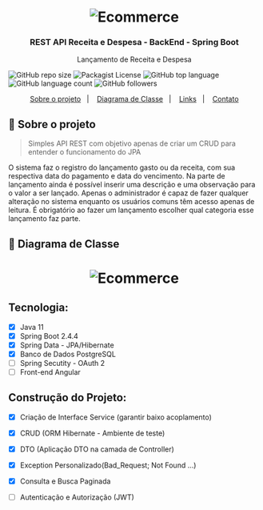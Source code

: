 <h1 align="center">
    <img alt="Ecommerce" src="https://github.com/JeffersonLuizCruz/receitadespesa/blob/main/src/logo2.png" />
</h1>

<h3 align="center">
  REST API Receita e Despesa - BackEnd - Spring Boot
</h3>

<p align="center">Lançamento de Receita e Despesa</p>

![GitHub repo size](https://img.shields.io/github/repo-size/JeffersonLuizCruz/financial)  ![Packagist License](https://img.shields.io/packagist/l/JeffersonLuizCruz/financial)  ![GitHub top language](https://img.shields.io/github/languages/top/JeffersonLuizCruz/financial)  ![GitHub language count](https://img.shields.io/github/languages/count/JeffersonLuizCruz/financial?label=Linguagem%20de%20Programa%C3%A7%C3%A3o)  ![GitHub followers](https://img.shields.io/github/followers/JeffersonLuizCruz?style=social)

<p align="center">
  <a href="#-sobre">Sobre o projeto</a>&nbsp;&nbsp;&nbsp;|&nbsp;&nbsp;&nbsp;
  <a href="#-diagrama">Diagrama de Classe</a>&nbsp;&nbsp;&nbsp;|&nbsp;&nbsp;&nbsp;
  <a href="#-links">Links</a>&nbsp;&nbsp;&nbsp;|&nbsp;&nbsp;&nbsp;
  <a href="#-contato">Contato</a>
</p>

## :page_with_curl: Sobre o projeto <a name="-sobre"/></a>

> Simples API REST com objetivo apenas de criar um CRUD para entender o funcionamento do JPA

O sistema faz o registro do lançamento gasto ou da receita, com sua respectiva data do pagamento e data do vencimento. Na parte de lançamento ainda é possível inserir uma descrição e uma observação para o valor a ser lançado. Apenas o administrador é capaz de fazer qualquer alteração no sistema enquanto os usuários comuns têm acesso apenas de leitura. É obrigatório ao fazer um lançamento escolher qual categoria esse lançamento faz parte.


## :page_with_curl: Diagrama de Classe <a name="-diagrama"/></a>
<h1 align="center">
    <img alt="Ecommerce" src="https://github.com/JeffersonLuizCruz/receitadespesa/blob/main/src/uml5.png" />
</h1>

## Tecnologia:
- [x] Java 11<br>
- [x] Spring Boot 2.4.4<br>
- [x] Spring Data - JPA/Hibernate<br>
- [x] Banco de Dados PostgreSQL<br>
- [ ] Spring Secutity - OAuth 2<br>
- [ ] Front-end Angular

## Construção do Projeto:
- [x] Criação de Interface Service (garantir baixo acoplamento)<br>
- [x] CRUD (ORM Hibernate - Ambiente de teste)<br>
- [x] DTO (Aplicação DTO na camada de Controller)
- [x] Exception Personalizado(Bad_Request; Not Found ...)
- [x] Consulta e Busca Paginada
- [ ] Autenticação e Autorização (JWT)



